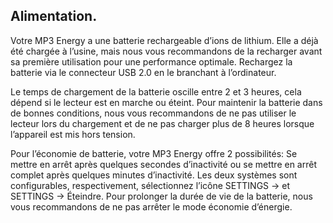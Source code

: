 ## Alimentation.

Votre MP3 Energy a une batterie rechargeable d’ions de lithium. Elle a déjà été chargée à l’usine, mais nous vous recommandons de la recharger avant sa première utilisation pour une performance optimale. Rechargez la batterie via le connecteur USB 2.0 en le branchant
à l’ordinateur.

Le temps de chargement de la batterie oscille entre 2 et 3 heures, cela dépend si le lecteur est en marche ou éteint. Pour maintenir la batterie dans de bonnes conditions, nous vous recommandons de ne pas utiliser le lecteur lors du chargement et de ne pas charger plus de
8 heures lorsque l’appareil est mis hors tension.

Pour l’économie de batterie, votre MP3 Energy offre 2 possibilités: Se mettre en arrêt après quelques secondes d’inactivité ou se mettre en arrêt complet après quelques minutes d’inactivité. Les deux systèmes sont configurables, respectivement, sélectionnez l’icône SETTINGS -> et SETTINGS -> Éteindre. Pour prolonger la durée de vie de la batterie, nous vous recommandons de ne pas arrêter le mode économie
d’énergie.
